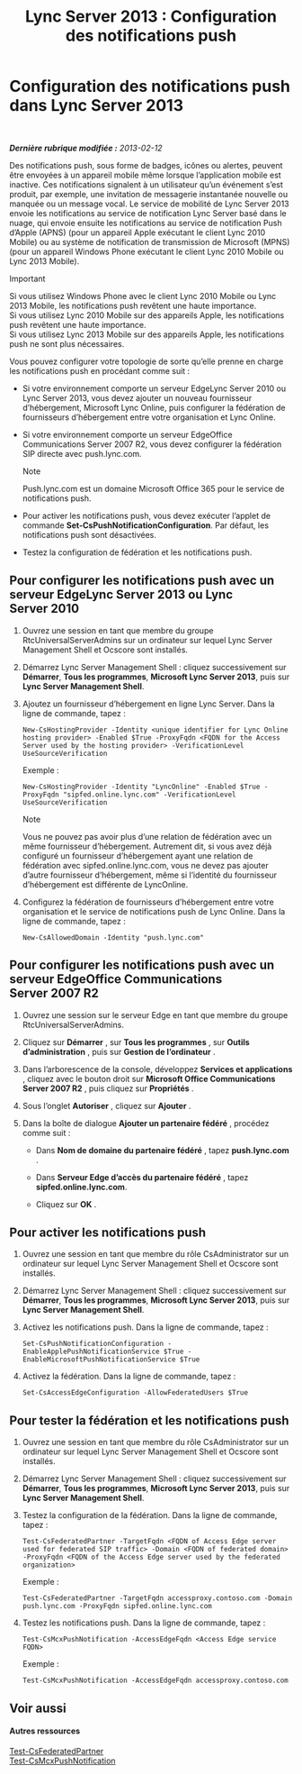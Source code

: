 ﻿---
title: 'Lync Server 2013 : Configuration des notifications push'
TOCTitle: Configuration des notifications push
ms:assetid: d77f2c06-0fe6-45d5-8f08-808ab871b3e0
ms:mtpsurl: https://technet.microsoft.com/fr-fr/library/Hh690047(v=OCS.15)
ms:contentKeyID: 49298999
ms.date: 05/20/2016
mtps_version: v=OCS.15
ms.translationtype: HT
---

# Configuration des notifications push dans Lync Server 2013

 

_**Dernière rubrique modifiée :** 2013-02-12_

Des notifications push, sous forme de badges, icônes ou alertes, peuvent être envoyées à un appareil mobile même lorsque l’application mobile est inactive. Ces notifications signalent à un utilisateur qu’un événement s’est produit, par exemple, une invitation de messagerie instantanée nouvelle ou manquée ou un message vocal. Le service de mobilité de Lync Server 2013 envoie les notifications au service de notification Lync Server basé dans le nuage, qui envoie ensuite les notifications au service de notification Push d’Apple (APNS) (pour un appareil Apple exécutant le client Lync 2010 Mobile) ou au système de notification de transmission de Microsoft (MPNS) (pour un appareil Windows Phone exécutant le client Lync 2010 Mobile ou Lync 2013 Mobile).

> [!important]  
> Si vous utilisez Windows Phone avec le client Lync 2010 Mobile ou Lync 2013 Mobile, les notifications push revêtent une haute importance.<br />
Si vous utilisez Lync 2010 Mobile sur des appareils Apple, les notifications push revêtent une haute importance.<br />
Si vous utilisez Lync 2013 Mobile sur des appareils Apple, les notifications push ne sont plus nécessaires.

Vous pouvez configurer votre topologie de sorte qu’elle prenne en charge les notifications push en procédant comme suit :

  - Si votre environnement comporte un serveur EdgeLync Server 2010 ou Lync Server 2013, vous devez ajouter un nouveau fournisseur d’hébergement, Microsoft Lync Online, puis configurer la fédération de fournisseurs d’hébergement entre votre organisation et Lync Online.

  - Si votre environnement comporte un serveur EdgeOffice Communications Server 2007 R2, vous devez configurer la fédération SIP directe avec push.lync.com.
    
    > [!note]  
    > Push.lync.com est un domaine Microsoft Office 365 pour le service de notifications push.

  - Pour activer les notifications push, vous devez exécuter l’applet de commande **Set-CsPushNotificationConfiguration**. Par défaut, les notifications push sont désactivées.

  - Testez la configuration de fédération et les notifications push.

## Pour configurer les notifications push avec un serveur EdgeLync Server 2013 ou Lync Server 2010

1.  Ouvrez une session en tant que membre du groupe RtcUniversalServerAdmins sur un ordinateur sur lequel Lync Server Management Shell et Ocscore sont installés.

2.  Démarrez Lync Server Management Shell : cliquez successivement sur **Démarrer**, **Tous les programmes**, **Microsoft Lync Server 2013**, puis sur **Lync Server Management Shell**.

3.  Ajoutez un fournisseur d’hébergement en ligne Lync Server. Dans la ligne de commande, tapez :
    
        New-CsHostingProvider -Identity <unique identifier for Lync Online hosting provider> -Enabled $True -ProxyFqdn <FQDN for the Access Server used by the hosting provider> -VerificationLevel UseSourceVerification
    
    Exemple :
    
        New-CsHostingProvider -Identity "LyncOnline" -Enabled $True -ProxyFqdn "sipfed.online.lync.com" -VerificationLevel UseSourceVerification
    
    > [!note]  
    > Vous ne pouvez pas avoir plus d’une relation de fédération avec un même fournisseur d’hébergement. Autrement dit, si vous avez déjà configuré un fournisseur d’hébergement ayant une relation de fédération avec sipfed.online.lync.com, vous ne devez pas ajouter d’autre fournisseur d’hébergement, même si l’identité du fournisseur d’hébergement est différente de LyncOnline.

4.  Configurez la fédération de fournisseurs d’hébergement entre votre organisation et le service de notifications push de Lync Online. Dans la ligne de commande, tapez :
    
        New-CsAllowedDomain -Identity "push.lync.com"

## Pour configurer les notifications push avec un serveur EdgeOffice Communications Server 2007 R2

1.  Ouvrez une session sur le serveur Edge en tant que membre du groupe RtcUniversalServerAdmins.

2.  Cliquez sur **Démarrer** , sur **Tous les programmes** , sur **Outils d’administration** , puis sur **Gestion de l’ordinateur** .

3.  Dans l’arborescence de la console, développez **Services et applications** , cliquez avec le bouton droit sur **Microsoft Office Communications Server 2007 R2** , puis cliquez sur **Propriétés** .

4.  Sous l’onglet **Autoriser** , cliquez sur **Ajouter** .

5.  Dans la boîte de dialogue **Ajouter un partenaire fédéré** , procédez comme suit :
    
      - Dans **Nom de domaine du partenaire fédéré** , tapez **push.lync.com** .
    
      - Dans **Serveur Edge d’accès du partenaire fédéré** , tapez **sipfed.online.lync.com**.
    
      - Cliquez sur **OK** .

## Pour activer les notifications push

1.  Ouvrez une session en tant que membre du rôle CsAdministrator sur un ordinateur sur lequel Lync Server Management Shell et Ocscore sont installés.

2.  Démarrez Lync Server Management Shell : cliquez successivement sur **Démarrer**, **Tous les programmes**, **Microsoft Lync Server 2013**, puis sur **Lync Server Management Shell**.

3.  Activez les notifications push. Dans la ligne de commande, tapez :
    
        Set-CsPushNotificationConfiguration -EnableApplePushNotificationService $True -EnableMicrosoftPushNotificationService $True

4.  Activez la fédération. Dans la ligne de commande, tapez :
    
        Set-CsAccessEdgeConfiguration -AllowFederatedUsers $True

## Pour tester la fédération et les notifications push

1.  Ouvrez une session en tant que membre du rôle CsAdministrator sur un ordinateur sur lequel Lync Server Management Shell et Ocscore sont installés.

2.  Démarrez Lync Server Management Shell : cliquez successivement sur **Démarrer**, **Tous les programmes**, **Microsoft Lync Server 2013**, puis sur **Lync Server Management Shell**.

3.  Testez la configuration de la fédération. Dans la ligne de commande, tapez :
    
        Test-CsFederatedPartner -TargetFqdn <FQDN of Access Edge server used for federated SIP traffic> -Domain <FQDN of federated domain> -ProxyFqdn <FQDN of the Access Edge server used by the federated organization>
    
    Exemple :
    
        Test-CsFederatedPartner -TargetFqdn accessproxy.contoso.com -Domain push.lync.com -ProxyFqdn sipfed.online.lync.com

4.  Testez les notifications push. Dans la ligne de commande, tapez :
    
        Test-CsMcxPushNotification -AccessEdgeFqdn <Access Edge service FQDN>
    
    Exemple :
    
        Test-CsMcxPushNotification -AccessEdgeFqdn accessproxy.contoso.com

## Voir aussi

#### Autres ressources

[Test-CsFederatedPartner](https://docs.microsoft.com/en-us/powershell/module/skype/Test-CsFederatedPartner)  
[Test-CsMcxPushNotification](https://docs.microsoft.com/en-us/powershell/module/skype/Test-CsMcxPushNotification)


